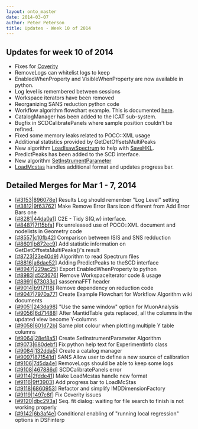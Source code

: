 ```yaml
---
layout: onto_master
date: 2014-03-07
author: Peter Peterson
title: Updates - Week 10 of 2014
---
```

Updates for week 10 of 2014
---------------------------
* Fixes for [Coverity](http://scan.coverity.com/)
* RemoveLogs can whitelist logs to keep
* EnabledWhenProperty and VisibleWhenProperty are now available in python.
* Log level is remembered between sessions
* Workspace iterators have been removed
* Reorganizing SANS reduction python code
* Workflow algorithm flowchart example. This is documented [here](http://www.mantidproject.org/Documenting_Workflow_Algorithms).
* CatalogManager has been added to the ICAT sub-system.
* Bugfix in SCDCalibratePanels where sample position couldn't be refined.
* Fixed some memory leaks related to POCO::XML usage
* Additional statistics provided by GetDetOffsetsMultiPeaks
* New algorithm [LoadIsawSpectrum](http://www.mantidproject.org/LoadIsawSpectrum) to help with [SaveHKL](http://www.mantidproject.org/SaveHKL).
* PredictPeaks has been added to the SCD interface.
* New algorithm [SetInstrumentParameter](http://www.mantidproject.org/SetInstrumentParameter)
* [LoadMcstas](http://www.mantidproject.org/LoadMcstas) handles additional format and updates progress bar.

Detailed Merges for Mar 1 - 7, 2014
-----------------------------------
* \[[#3153](http://trac.mantidproject.org/mantid/ticket/3153)|[896078e](https://github.com/mantidproject/mantid/commit/896078e7b8c2b918dff2e64e2eeac9f812a15225)\] Results Log should remember "Log Level" setting
* \[[#3812](http://trac.mantidproject.org/mantid/ticket/3812)|[9f63762](https://github.com/mantidproject/mantid/commit/9f63762aac76199b4fd606680151d190315f2397)\] Make Remove Error Bars icon different from Add Error Bars one
* \[[#8281](http://trac.mantidproject.org/mantid/ticket/8281)|[44da0a1](https://github.com/mantidproject/mantid/commit/44da0a17a010a99a4e6c78140d8686ebfef87398)\] C2E - Tidy S(Q,w) interface.
* \[[#8487](http://trac.mantidproject.org/mantid/ticket/8487)|[7f15bfa](https://github.com/mantidproject/mantid/commit/7f15bfac171b3bee4aafd76fd7af229f633c442e)\] Fix unreleased use of POCO::XML document and nodelists in Geometry code
* \[[#8557](http://trac.mantidproject.org/mantid/ticket/8557)|[c10fb42](https://github.com/mantidproject/mantid/commit/c10fb42cb46d0f1f812942387946f1106083ef33)\] Comparison between ISIS and SNS redduction
* \[[#8601](http://trac.mantidproject.org/mantid/ticket/8601)|[b872ec9](https://github.com/mantidproject/mantid/commit/b872ec9f2f7644dc040606457b206e07c5300316)\] Add statistic information on GetDetOffsetsMultiPeaks()'s result
* \[[#8723](http://trac.mantidproject.org/mantid/ticket/8723)|[23e40d9](https://github.com/mantidproject/mantid/commit/23e40d9dc7689f66d6f8ce0f4c683adb230e66de)\] Algorithm to read Spectrum files
* \[[#8816](http://trac.mantidproject.org/mantid/ticket/8816)|[a6dae52](https://github.com/mantidproject/mantid/commit/a6dae52d0fb9d4cd0fa612e0f56f851beae52e16)\] Adding PredictPeaks to theSCD interface
* \[[#8947](http://trac.mantidproject.org/mantid/ticket/8947)|[229ac25](https://github.com/mantidproject/mantid/commit/229ac258b137879b97beb58a024dbe8c052691ab)\] Export EnabledWhenProperty to python
* \[[#8983](http://trac.mantidproject.org/mantid/ticket/8983)|[d523676](https://github.com/mantidproject/mantid/commit/d52367638bd53dc3ff8c738c6ee4b41017d45bc1)\] Remove WorkspaceIterator code &amp; usage
* \[[#8991](http://trac.mantidproject.org/mantid/ticket/8991)|[673033c](https://github.com/mantidproject/mantid/commit/673033ca0ed9c205164e1d35d657a27e1cdec421)\] sassennaFFT header
* \[[#9014](http://trac.mantidproject.org/mantid/ticket/9014)|[b917118](https://github.com/mantidproject/mantid/commit/b917118a88af204aa85096c34b653415aecf1fc7)\] Remove dependency on reduction code
* \[[#9047](http://trac.mantidproject.org/mantid/ticket/9047)|[7970a77](https://github.com/mantidproject/mantid/commit/7970a77d5770a78b651a0a330adcf915c7bc752e)\] Create Example Flowchart for Workflow Algorithm wiki documents
* \[[#9051](http://trac.mantidproject.org/mantid/ticket/9051)|[243da98](https://github.com/mantidproject/mantid/commit/243da98e0bf06a5eb20c6a3e0dcf20c34337f7ee)\] "Use the same window" option for MuonAnalysis
* \[[#9056](http://trac.mantidproject.org/mantid/ticket/9056)|[6d71488](https://github.com/mantidproject/mantid/commit/6d71488a57f27d4b7c959b1c079cdc09da672e2c)\] After MantidTable gets replaced, all the columns in the updated view become Y-columns
* \[[#9058](http://trac.mantidproject.org/mantid/ticket/9058)|[601d72b](https://github.com/mantidproject/mantid/commit/601d72b423761848440910c9692641e02b52a522)\] Same plot colour when plotting multiple Y table columns
* \[[#9064](http://trac.mantidproject.org/mantid/ticket/9064)|[28ef8a5](https://github.com/mantidproject/mantid/commit/28ef8a5199633105c1ca2829e5572d47fe9263a1)\] Create SetInstrumentParameter Algorithm
* \[[#9073](http://trac.mantidproject.org/mantid/ticket/9073)|[680debf](https://github.com/mantidproject/mantid/commit/680debf48cfd8da6c34d95d3f87d7edb84115cd7)\] Fix python help text for ExperimentInfo class
* \[[#9084](http://trac.mantidproject.org/mantid/ticket/9084)|[132dda5](https://github.com/mantidproject/mantid/commit/132dda5be15165b6778c045f5be3c1360adaabe0)\] Create a catalog manager
* \[[#9097](http://trac.mantidproject.org/mantid/ticket/9097)|[871541d](https://github.com/mantidproject/mantid/commit/871541d7f83f496f50f4de4944a04059bf8b68c6)\] SANS Allow user to define a new source of calibration
* \[[#9106](http://trac.mantidproject.org/mantid/ticket/9106)|[7d5da4e](https://github.com/mantidproject/mantid/commit/7d5da4eaf148aadf2afea6c33f28ae777361bc27)\] RemoveLogs should be able to keep some logs
* \[[#9108](http://trac.mantidproject.org/mantid/ticket/9108)|[467886d](https://github.com/mantidproject/mantid/commit/467886d402547cc64a049875cebeb8235938f9a4)\] SCDCalibratePanels error
* \[[#9114](http://trac.mantidproject.org/mantid/ticket/9114)|[2fdde41](https://github.com/mantidproject/mantid/commit/2fdde41d1c56542ef076d2386729cabf1906db6c)\] Make LoadMcstas handle new format
* \[[#9116](http://trac.mantidproject.org/mantid/ticket/9116)|[9ff3903](https://github.com/mantidproject/mantid/commit/9ff3903766c10732de7fcdcfe8d52457f0eb72b3)\] Add progress bar to LoadMcStas
* \[[#9118](http://trac.mantidproject.org/mantid/ticket/9118)|[6860953](https://github.com/mantidproject/mantid/commit/686095330a41e507f4404d2c68cd7929398912bc)\] Refactor and simplify IMDDimensionFactory
* \[[#9119](http://trac.mantidproject.org/mantid/ticket/9119)|[1497c8f](https://github.com/mantidproject/mantid/commit/1497c8f77526e3170522b06b21b0459f0f641c51)\] Fix Coverity issues
* \[[#9120](http://trac.mantidproject.org/mantid/ticket/9120)|[dbc293a](https://github.com/mantidproject/mantid/commit/dbc293a8eb800d5ca8e2ce7c5d5eea86a9ae8c70)\] Seq. fit dialog: waiting for file search to finish is not working properly
* \[[#9142](http://trac.mantidproject.org/mantid/ticket/9142)|[6b3af4e](https://github.com/mantidproject/mantid/commit/6b3af4e2140f897ab1de6292853697f58b12de6c)\] Conditional enabling of "running local regression" options in DSFinterp
